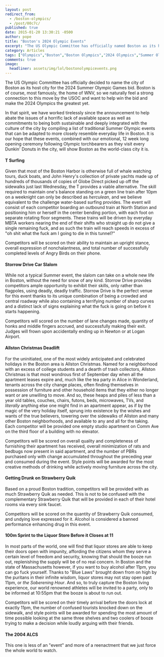 ```yaml
---
layout: post
redirect_from: 
  - /boston-olympics/
  - /post/00c7c/
published: true
date: 2015-01-20 13:30:21 -0500
author: pope
title: "Boston's 2024 Olympic Events"
excerpt: "The US Olympic Committee has officially named Boston as its host city for the 2024 Summer Olympics bid, and we have worked tirelessly since then to help by compiling a list of events that can be adapted to more closely resemble everyday life in Boston."
category: Articles
tags: ["Olympics","Boston","Boston Olympics","2024 Olympics","Summer Olympics","MBTA","totally accurate information","baseball","green line","Allston Christmas","PBR","beer","booze","Massachusetts","Strawberry Quik"]
comments: true 
image:
  headliner: assets/img/lol/bostonolympicevents.png
---
```


The US Olympic Committee has officially decided to name the city of Boston as its host city for the 2024 Summer Olympic Games bid. Boston is of course, most famously, the home of WNV, so we naturally feel a strong connection to this move by the USOC and want to help win the bid and make the 2024 Olympics the greatest yet.

In that spirit, we have worked tirelessly since the announcement to help abate the issues of a horrific lack of available space as well as commitments to being both sustainable and deeply integrated with the culture of the city by compiling a list of traditional Summer Olympic events that can be adapted to more closely resemble everyday life in Boston. It is our hope that these events, combined with our emotional, 12 week long opening ceremony following Olympic torchbearers as they visit every Dunkin' Donuts in the city, will show Boston as the world-class city it is.

#### T Surfing

Given that most of the Boston Harbor is otherwise full of whale watching tours, duck boats, and John Henry's collection of private yachts made up of hundreds of thousands of copies of Globe Direct picked up off the sidewalks just last Wednesday, the T provides a viable alternative. The skill required to maintain one's balance standing on a green line train after 10pm on a weeknight can only be described as _herculean_, and we believe equivalent to the challenge water-based surfing provides. The event will consist of each competitor boarding an outbound train at North Station and positioning him or herself in the center bending portion, with each foot on separate rotating floor segments. These trains will be driven by everyday MBTA workers nearing the end of their shifts who straight up do not give a single remaining fuck, and as such the train will reach speeds in excess of "oh shit what the fuck am I going to die in this tunnel?"

Competitors will be scored on their ability to maintain an upright stance, overall expression of nonchalantness, and total number of successfully completed levels of Angry Birds on their phone.

#### Storrow Drive Car Slalom

While not a typical Summer event, the slalom can take on a whole new life in Boston, without the need for snow of any kind. Storrow Drive provides competitors ample opportunity to exhibit their skills, only rather than flagpoles, using deadly, deadly traffic. Storrow Drive is the perfect venue for this event thanks to its unique combination of being a crowded and central roadway while also containing a terrifying number of sharp curves and a distinct lack of signs explaining what the fuck is going on before it starts happening.

Competitors will scored on the number of lane changes made, quantity of honks and middle fingers accrued, and successfully making their exit. Judges will frown upon accidentally ending up in Newton or at Logan Airport.

#### Allston Christmas Deadlift

For the uninitiated, one of the most widely anticipated and celebrated holidays in the Boston area is Allston Christmas. Named for a neighborhood with an excess of college students and a dearth of trash collectors, Allston Christmas is that most wondrous first of September day when all the apartment leases expire and, much like the tea party in Alice in Wonderland, tenants across the city change places, often finding themselves in possession of furniture and other household items that they either no longer want or are unwilling to move. And so, these heaps and piles of less than a year old tables, couches, chairs, futons, beds, microwaves, TVs, and _literally_ anything else one might find in an apartment appear, as if by the magic of the very holiday itself, sprung into existence by the wishes and wants of the true believers, towering over the sidewalks of Allston and many other Boston neighborhoods, and available to any and all for the taking. Each competitor will be provided one empty studio apartment on Comm Ave on the third floor of a building with no elevator.

Competitors will be scored on overall quality and completeness of furnishing their apartment has received, overall minimization of rats and bedbugs now present in said apartment, and the number of PBRs purchased only with change accumulated throughout the preceding year and consumed during the event. Style points will be awarded for the most creative methods of drinking while actively moving furniture across the city.

#### Getting Drunk on Strawberry Quik

Based on a proud Boston tradition, competitors will be provided with as much Strawberry Quik as needed. This is not to be confused with the complementary Strawberry Quik that will be provided in each of their hotel rooms via every sink faucet.

Competitors will be scored on the quantity of Strawberry Quik consumed, and undying love expressed for it. Alcohol is considered a banned performance enhancing drug in this event.

#### 100m Sprint to the Liquor Store Before it Closes at 11

In most parts of the world, one will find that liquor stores are able to keep their doors open with impunity, affording the citizens whom they serve a certain level of freedom and security, knowing that should the booze run out, replenishing the supply will be of no real concern. In Boston and the state of Massachusetts however, if you want to buy alcohol after 11pm, you can go fuck yourself. Thanks to "Blue Laws" brought down from on high by the puritans in their infinite wisdom, liquor stores may not stay open past 11pm, or _the Soberening Hour_. And so, to truly capture the Boston living experience, our world renowned athletes will be invited to a party, only to be informed at 10:55pm that the booze is about to run out.

Competitors will be scored on their timely arrival before the doors lock at exactly 11pm, the number of confused tourists knocked down on the sidewalk, and style points will be awarded for spending the most amount of time possible looking at the same three shelves and two coolers of booze trying to make a decision while loudly arguing with their friends.

#### The 2004 ALCS

This one is less of an "event" and more of a reenactment that we just force the whole world to watch.